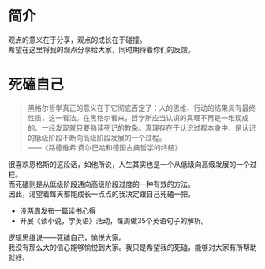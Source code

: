 # 简介

观点的意义在于分享，观点的成长在于碰撞。  
希望在这里将我的观点分享给大家，同时期待着你们的反馈。

# 死磕自己

> 黑格尔哲学真正的意义在于它彻底否定了：人的思维、行动的结果具有最终性质，这一看法。在黑格尔看来，哲学所应当认识的真理不再是一堆现成的、一经发现就只要熟读死记的教条。真理存在于认识过程本身中，是认识的低级阶段不断向高级阶段发展的一个过程。  
> ——《路德维希˙费尔巴哈和德国古典哲学的终结》


很喜欢恩格斯的这段话，如他所说，人生其实也是一个从低级向高级发展的一个过程。  
而死磕则是从低级阶段通向高级阶段过度的一种有效的方法。  
因此，渴望着每天都能成长一点点的我决定跟自己死磕一把。

* 没两周发布一篇读书心得
* 开展《读小说，学英语》活动，每周做35个英语句子的解析。

逻辑思维说——死磕自己，愉悦大家。  
我没有那么大的信心能够愉悦到大家。我只是希望我的死磕，能够对大家有所帮助就好。

